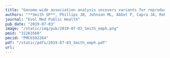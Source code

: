 ```yaml
---
title: "Genome-wide association analysis uncovers variants for reproductive variation across dog breeds and links to domestication"
authors: "**Smith SP**, Phillips JB, Johnson ML, Abbot P, Capra JA, Rokas A."
journal: "Evol Med Public Health"
pub_date: "2019-07-03"
image: "/static/img/pub/2019-07-03_Smith_emph.png"
pmid: "31263560"
pmcid: "PMC6592264"
pdf: "/static/pdfs/2019-07-03_Smith_emph.pdf"
url: 
---
```

